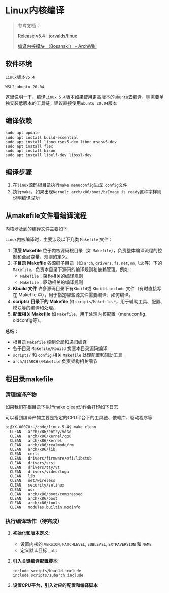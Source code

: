 # Linux内核编译

> 参考文档：
>
> [Release v5.4 · torvalds/linux](https://github.com/torvalds/linux/releases/tag/v5.4)
>
> [编译内核模块 （Bosanski） - ArchWiki](https://wiki.archlinux.org/title/Compile_kernel_module_(Bosanski))

## 软件环境

`Linux`版本`V5.4`

`WSL2 ubuntu 20.04`

这里说明一下，编译`Linux 5.4`版本如果使用更高版本的`ubuntu`去编译，则需要单独安装低版本的工具链。建议直接使用`ubuntu 20.04`版本

## 编译依赖

```shell
sudo apt update
sudo apt install build-essential
sudo apt install libncurses5-dev libncursesw5-dev
sudo apt install flex
sudo apt install bison
sudo apt install libelf-dev libssl-dev
```

## 编译步骤

1. 在`linux`源码根目录执行`make menuconfig`生成`.config`文件
2. 执行`make`，如果出现`Kernel: arch/x86/boot/bzImage is ready`这种字样则说明编译成功

## 从makefile文件看编译流程

内核涉及到的编译文件主要如下

`Linux`内核编译时，主要涉及以下几类 `Makefile` 文件：

1. **顶层 Makefile**
   位于内核源码根目录（如 `Makefile`），负责整体编译流程的控制和全局变量、规则的定义。
2. **子目录 Makefile**
   各源码子目录（如 `arch`, `drivers`, `fs`, `net`, `mm`, `lib`等）下的 `Makefile`，负责本目录下源码的编译规则和依赖管理。例如：
   - `Makefile`：架构相关的编译规则
   - `Makefile`：驱动相关的编译规则
3. **Kbuild 文件**
   许多源码目录下有`Kbuild`或 `Kbuild.include` 文件（有时直接写在 Makefile 中），用于指定哪些源文件需要编译、如何编译。
4. **scripts/ 目录下的 Makefile**
   如 `scripts/Makefile.*`，用于辅助工具、配置、模块等的编译和处理。
5. **配置相关 Makefile**
   如 `Makefile`，用于处理内核配置（menuconfig、oldconfig等）。

**总结**：

- 根目录 `Makefile` 控制全局和递归编译
- 各子目录 `Makefile/Kbuild` 负责本目录源码编译
- `scripts/` 和 `config` 相关 `Makefile` 处理配置和辅助工具
- `arch/$(ARCH)/Makefile` 负责架构相关细节

## 根目录makefile

### 清理编译产物

如果我们在根目录下执行make clean动作会打印如下日志

可以看到编译产物主要是指定的CPU平台下的工具链、依赖库、驱动程序等

```shell
pi@XX-00070:~/code/linux-5.4$ make clean
  CLEAN   arch/x86/entry/vdso
  CLEAN   arch/x86/kernel/cpu
  CLEAN   arch/x86/kernel
  CLEAN   arch/x86/realmode/rm
  CLEAN   arch/x86/lib
  CLEAN   certs
  CLEAN   drivers/firmware/efi/libstub
  CLEAN   drivers/scsi
  CLEAN   drivers/tty/vt
  CLEAN   drivers/video/logo
  CLEAN   lib
  CLEAN   net/wireless
  CLEAN   security/selinux
  CLEAN   usr
  CLEAN   arch/x86/boot/compressed
  CLEAN   arch/x86/boot
  CLEAN   arch/x86/tools
  CLEAN   modules.builtin.modinfo
```

### 执行编译动作（待完成）

1. **初始化和版本定义**:

   - 设置内核的 `VERSION`, `PATCHLEVEL`, `SUBLEVEL`, `EXTRAVERSION` 和 `NAME`
   - 定义默认目标 `_all`

2. **引入关键编译配置脚本:**

   ```shell
   include scripts/Kbuild.include
   include scripts/subarch.include
   ```

3. **设置CPU平台，引入对应的配置和编译脚本**
